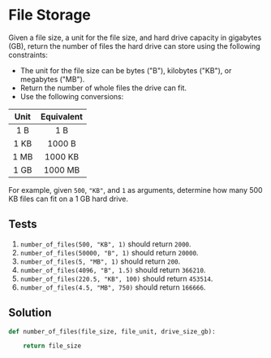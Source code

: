 # File Storage

Given a file size, a unit for the file size, and hard drive capacity in gigabytes (GB), return the number of files the hard drive can store using the following constraints:

- The unit for the file size can be bytes ("B"), kilobytes ("KB"), or megabytes ("MB").
- Return the number of whole files the drive can fit.
- Use the following conversions:

| Unit | Equivalent |
|:----:|:----------:|
| 1 B  | 1 B        |
| 1 KB | 1000 B     |
| 1 MB | 1000 KB    |
| 1 GB | 1000 MB    |

For example, given `500`, `"KB"`, and `1` as arguments, determine how many 500 KB files can fit on a 1 GB hard drive.

## Tests

1. `number_of_files(500, "KB", 1)` should return `2000`.
2. `number_of_files(50000, "B", 1)` should return `20000`.
3. `number_of_files(5, "MB", 1)` should return `200`.
4. `number_of_files(4096, "B", 1.5)` should return `366210`.
5. `number_of_files(220.5, "KB", 100)` should return `453514`.
6. `number_of_files(4.5, "MB", 750)` should return `166666`.

## Solution

```python
def number_of_files(file_size, file_unit, drive_size_gb):

    return file_size
```

